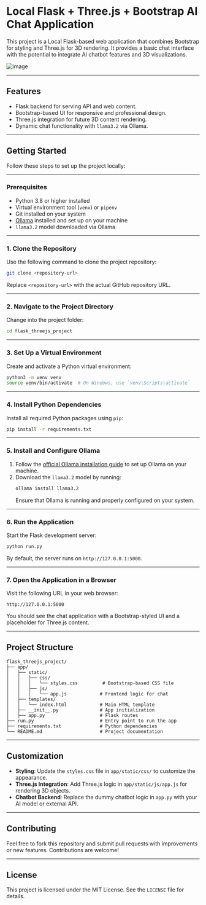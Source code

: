 
# Local Flask + Three.js + Bootstrap AI Chat Application

This project is a Local Flask-based web application that combines Bootstrap for styling and Three.js for 3D rendering. It provides a basic chat interface with the potential to integrate AI chatbot features and 3D visualizations.

![image](https://github.com/user-attachments/assets/a4caee3d-fe83-4f5a-a0e2-8ae9b68b5116)

---

## **Features**
- Flask backend for serving API and web content.
- Bootstrap-based UI for responsive and professional design.
- Three.js integration for future 3D content rendering.
- Dynamic chat functionality with `llama3.2` via Ollama.

---

## **Getting Started**

Follow these steps to set up the project locally:

---

### **Prerequisites**
- Python 3.8 or higher installed
- Virtual environment tool (`venv`) or `pipenv`
- Git installed on your system
- [Ollama](https://github.com/ollama/ollama) installed and set up on your machine
- `llama3.2` model downloaded via Ollama

---

### **1. Clone the Repository**
Use the following command to clone the project repository:

```bash
git clone <repository-url>
```

Replace `<repository-url>` with the actual GitHub repository URL.

---

### **2. Navigate to the Project Directory**
Change into the project folder:

```bash
cd flask_threejs_project
```

---

### **3. Set Up a Virtual Environment**
Create and activate a Python virtual environment:

```bash
python3 -m venv venv
source venv/bin/activate  # On Windows, use `venv\Scripts\activate`
```

---

### **4. Install Python Dependencies**
Install all required Python packages using `pip`:

```bash
pip install -r requirements.txt
```

---

### **5. Install and Configure Ollama**
1. Follow the [official Ollama installation guide](https://github.com/ollama/ollama) to set up Ollama on your machine.
2. Download the `llama3.2` model by running:
   ```bash
   ollama install llama3.2
   ```
   Ensure that Ollama is running and properly configured on your system.

---

### **6. Run the Application**
Start the Flask development server:

```bash
python run.py
```

By default, the server runs on `http://127.0.0.1:5000`.

---

### **7. Open the Application in a Browser**
Visit the following URL in your web browser:

```
http://127.0.0.1:5000
```

You should see the chat application with a Bootstrap-styled UI and a placeholder for Three.js content.

---

## **Project Structure**
```
flask_threejs_project/
├── app/
│   ├── static/
│   │   ├── css/
│   │   │   └── styles.css         # Bootstrap-based CSS file
│   │   ├── js/
│   │   │   └── app.js            # Frontend logic for chat
│   ├── templates/
│   │   └── index.html            # Main HTML template
│   ├── __init__.py               # App initialization
│   ├── app.py                    # Flask routes
├── run.py                        # Entry point to run the app
├── requirements.txt              # Python dependencies
└── README.md                     # Project documentation
```

---

## **Customization**
- **Styling**: Update the `styles.css` file in `app/static/css/` to customize the appearance.
- **Three.js Integration**: Add Three.js logic in `app/static/js/app.js` for rendering 3D objects.
- **Chatbot Backend**: Replace the dummy chatbot logic in `app.py` with your AI model or external API.

---

## **Contributing**
Feel free to fork this repository and submit pull requests with improvements or new features. Contributions are welcome!

---

## **License**
This project is licensed under the MIT License. See the `LICENSE` file for details.
